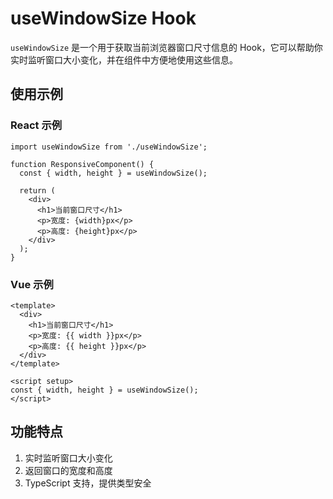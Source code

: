 # useWindowSize Hook

`useWindowSize` 是一个用于获取当前浏览器窗口尺寸信息的 Hook，它可以帮助你实时监听窗口大小变化，并在组件中方便地使用这些信息。

## 使用示例

### React 示例
```tsx
import useWindowSize from './useWindowSize';

function ResponsiveComponent() {
  const { width, height } = useWindowSize();

  return (
    <div>
      <h1>当前窗口尺寸</h1>
      <p>宽度: {width}px</p>
      <p>高度: {height}px</p>
    </div>
  );
}
```

### Vue 示例
```vue
<template>
  <div>
    <h1>当前窗口尺寸</h1>
    <p>宽度: {{ width }}px</p>
    <p>高度: {{ height }}px</p>
  </div>
</template>

<script setup>
const { width, height } = useWindowSize();
</script>
```

## 功能特点

1. 实时监听窗口大小变化
2. 返回窗口的宽度和高度
3. TypeScript 支持，提供类型安全
